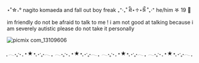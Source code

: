 ⋆˚☆˖° nagito komaeda and fall out boy freak ₊⁺‧₊˚ ཐི⋆♱⋆ཋྀ ˚₊‧⁺ he/him 𖤐 19 🐾
im friendly do not be afraid to talk to me ! i am not good at talking because i am severely autistic please do not take it personally 

![picmix com_13109606](https://github.com/user-attachments/assets/f5bf807c-953b-4ea4-9060-0e77fb511f45)



















































  ִֶָ 𓂃˖˳·˖ ִֶָ ⋆★⋆  ִֶָ˖·˳˖𓂃 ִֶָ  ִֶָ 𓂃˖˳·˖ ִֶָ ⋆★⋆  ִֶָ˖·˳˖𓂃 ִֶָ  ִֶָ 𓂃˖˳·˖ ִֶָ ⋆★⋆  ִֶָ˖·˳˖𓂃 ִֶָ  ִֶָ 𓂃˖˳·˖ ִֶָ ⋆★⋆  ִֶָ˖·˳˖𓂃 ִֶָ
